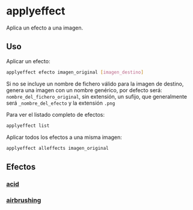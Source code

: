 # applyeffect

Aplica un efecto a una imagen.

## Uso

Aplicar un efecto:

``` sh
applyeffect efecto imagen_original [imagen_destino]
```

Si no se incluye un nombre de fichero válido para la imagen de destino, genera una imagen con un nombre genérico, por defecto será: `nombre_del_fichero_original`, sin extensión, un sufijo, que generalmente será `_nombre_del_efecto` y la extensión `.png`


Para ver el listado completo de efectos:

``` sh
applyeffect list
```

Aplicar todos los efectos a una misma imagen:

``` sh
applyeffect alleffects imagen_original
```


## Efectos

### [acid](./applyeffect/acid.md)
### [airbrushing](./applyeffect/airbrushing.md)
